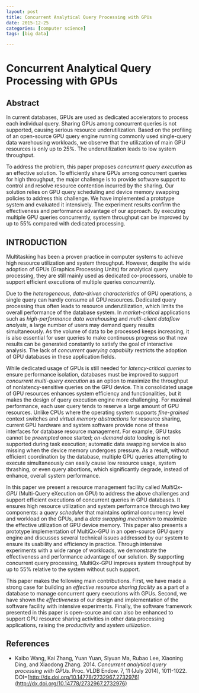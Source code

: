 ```yaml
---
layout: post
title: Concurrent Analytical Query Processing with GPUs
date: 2015-12-25
categories: [computer science]
tags: [big data]

---
```



Concurrent Analytical Query Processing with GPUs
======================================

## Abstract

In current databases, GPUs are used as dedicated accelerators to process each individual query. Sharing GPUs among concurrent queries is not supported, causing serious resource underutilization. Based on the profiling of an open-source GPU query engine running commonly used single-query data warehousing workloads, we observe that the utilization of main GPU resources is only up to 25%. The underutilization leads to low system throughput.

To address the problem, this paper proposes *concurrent query execution* as an effective solution. 
To efficiently share GPUs among concurrent queries for high throughput, the major challenge is to provide software support to control and resolve resource contention incurred by the sharing. Our solution relies on GPU query scheduling and device memory swapping policies to address this challenge. We have implemented a prototype system and evaluated it intensively. The experiment results confirm the effectiveness and performance advantage of our approach. By executing multiple GPU queries concurrently, system throughput can be improved by up to 55% compared with dedicated processing.

## INTRODUCTION

Multitasking has been a proven practice in computer systems to achieve high resource utilization and system throughput. However, despite the wide adoption of GPUs (Graphics Processing Units) for analytical query processing, they are still mainly used as dedicated co-processors, unable to support efficient executions of multiple queries concurrently.

Due to the *heterogeneous*, *data-driven characteristics* of GPU operations, a single query can hardly consume all GPU resources. Dedicated query processing thus often leads to resource underutilization, which limits the overall performance of the database system. In *market-critical* applications such as *high-performance data warehousing* and *multi-client dataflow analysis*, a large number of users may demand query results simultaneously. As the volume of data to be processed keeps increasing, it is also essential for user queries to make continuous progress so that new results can be generated constantly to satisfy the goal of interactive
analysis. The lack of *concurrent querying capability* restricts the adoption of GPU databases in these application fields.

While dedicated usage of GPUs is still needed for *latency-critical queries* to ensure performance isolation, databases must be improved to support *concurrent multi-query execution* as an option to maximize the throughput of nonlatency-sensitive queries on the GPU device. This consolidated usage of GPU resources enhances system efficiency and functionalities, but it makes the design of query execution engine more challenging. For maximal performance, each user query tends to reserve a large amount of GPU resources. Unlike CPUs where the operating system supports *fine-grained* context switches and *virtual memory abstractions* for resource sharing, current GPU hardware and system software provide none of these interfaces for database resource management. For example, GPU tasks cannot be *preempted* once started; *on-demand data loading* is not supported during task execution; automatic data swapping service is also missing when the device memory undergoes pressure. As a result, without efficient coordination by the database, multiple GPU queries attempting to execute simultaneously can easily cause low resource usage, system thrashing, or even query abortions, which significantly degrade, instead of enhance, overall system performance.

In this paper we present a resource management facility called *MultiQx-GPU* (Multi-Query eXecution on GPU) to address the above challenges and support efficient executions of concurrent queries in GPU databases. It ensures high resource utilization and system performance through two key components: a *query scheduler* that maintains optimal concurrency level and workload on the GPUs, and a *data swapping mechanism* to maximize the effective utilization of GPU device memory. This paper also presents a prototype implementation of MultiQx-GPU in an open-source GPU query engine and discusses several technical issues addressed by our system to ensure its usability and efficiency in practice. Through intensive experiments with a wide range of workloads, we demonstrate the effectiveness and performance advantage of our solution. By supporting concurrent query processing, MultiQx-GPU improves system throughput by up to 55% relative to the system without such support.

This paper makes the following main contributions. First, we have made a strong case for building an *effective resource sharing facility* as a part of a database to manage concurrent query executions with GPUs. Second, we have shown the *effectiveness* of our design and implementation of the software facility with intensive experiments. Finally, the software framework presented in this paper is open-source and can also be enhanced to support GPU resource sharing activities in other data processing applications, raising the *productivity* and *system utilization*.

## References

* Kaibo Wang, Kai Zhang, Yuan Yuan, Siyuan Ma, Rubao Lee, Xiaoning Ding, and Xiaodong Zhang. 2014. *Concurrent analytical query processing with GPUs*. Proc. VLDB Endow. 7, 11 (July 2014), 1011-1022. DOI=[http://dx.doi.org/10.14778/2732967.2732976](http://dx.doi.org/10.14778/2732967.2732976)